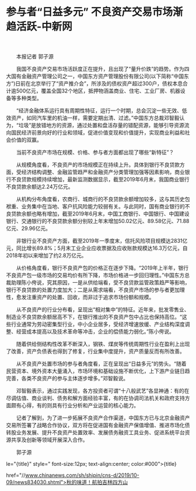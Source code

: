 # 参与者“日益多元” 不良资产交易市场渐趋活跃-中新网

　　

　　本报记者 郭子源

　　我国不良资产交易市场活跃度正在提升，且出现了“量升价跌”的趋势。作为四大国有金融资产管理公司之一，中国东方资产管理股份有限公司(以下简称“中国东方”)日前在北京举行了“资产推介会”，所涉及的债权资产超过300户，债权本息合计逾500亿元，覆盖全国32个地区，抵押物涵盖商业、住宅、工业厂房、机器设备等多种类型。

　　“经济金融体系运行具有周期性特征，运行一个时期，总会沉淀一些无效、低效资产，如同汽车里的机油一样，需要定期出清、过滤。”中国东方总裁邓智毅认为，“垃圾”是放错地方的资源，通过处置和盘活存量的错配资源，能够引导资源流向国民经济前景向好的行业和领域，促进价值变现和价值提升，实现商业利益和社会价值的双赢。

　　当前不良资产市场在规模、价格、参与者方面都出现了哪些“新特征”？

　　从规模角度看，不良资产的市场规模正在持续上升。具体到银行不良贷款方面，受经济结构调整、金融监管趋严和金融资产分类管理加强等因素影响，商业银行不良贷款规模持续增加，最新监测数据显示，截至2019年6月末，我国商业银行不良贷款余额达2.24万亿元。

　　从机构分布角度看，农商行、城商行的不良贷款余额增加较多，这与其历史包袱重、业务集中在当地、客户抗风险能力较弱有关。与此同时，国有商业银行的不良贷款余额也略有增加，截至2019年6月末，中国工商银行、中国银行、中国建设银行、交通银行的不良贷款余额分别较上年末增加50.02亿元、89.58亿元、71.88亿元、29.96亿元。

　　非银行业不良资产方面，截至2019年一季度末，信托风险项目规模达2831亿元，同比增长89.8%；5月末工业企业应收票据及应收账款规模达16.3万亿元，自2018年初以来增加了约2.8万亿元。

　　从价格角度看，银行不良资产包的价格正在逐步下降。“2019年上半年，银行不良资产包一级市场的交易均价有所下降，市场价格进一步回归理性。”中国东方总裁助理陈小侉说，究其原因，一是从供给端看，受不良贷款监管政策趋严等影响，银行不良贷款的处置力度加大；二是从需求端看，不良资产市场的参与者更加理性，愈发注重资产的处置、回收，而非过于追求市场份额和规模。

　　从不良资产的行业分布看，呈现出“相对集中”的特征。近年来，批发零售业、制造业不良贷款余额居高不下，在银行推出的不良资产包中占比也保持高位。“这些行业通常为劳动密集型行业，中小企业居多，受经济增速放缓、产业结构深度调整、经营成本提高以及技术革命等冲击，企业的偿债能力弱化。”陈小侉说。

　　随着供给侧结构性改革不断深入，钢铁、煤炭等传统周期性行业在盈利上出现了改善，资产负债表也得到了修复，行业集中度提升，资产质量反而有所改善。

　　从不良资产处置市场的参与者角度看，正在呈现出“日益多元”的势头。“随着民营资本、境外资本大量涌入，市场环境和基础设施不断优化，上下游产业链日趋完善，各类不良资产的参与主体逐步增多。”邓智毅说。

　　邓智毅表示，通过实践发现，各方投资者可谓“十八般武艺”各显神通：有的在尽调估值、商业谈判、债务和解方面经验丰富，有的在协调司法机关和政府支持方面颇有心得，有的则具有行业分析和产业运营的核心能力。

　　记者了解到，为了进一步拓展不良资产合作渠道，中国东方已与北京金融资产交易所签署了战略合作协议，双方将在促进国有金融资产保值增值、推进市场化债转股业务发展、提升不良资产处置效率、发展债务融资工具业务、促进系统平台资源共享及创新等领域开展深入合作。

　　郭子源

le="{title}" style=" font-size:12px; text-align:center; color:#000">{title}

href="//www.chinanews.com/sh/shipin/cns-d/2019/10-09/news834030.shtml">秋的味道！航拍吉林四方山
